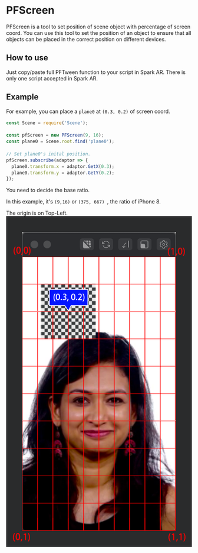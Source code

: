 # PFScreen
PFScreen is a tool to set position of scene object with percentage of screen coord. You can use this tool to set the position of an object to ensure that all objects can be placed in the correct position on different devices.

## How to use
Just copy/paste full PFTween function to your script in Spark AR. There is only one script accepted in Spark AR.

## Example

For example, you can place a `plane0` at `(0.3, 0.2)` of screen coord. 

```javascript
const Scene = require('Scene');

const pfScreen = new PFScreen(9, 16);
const plane0 = Scene.root.find('plane0');

// Set plane0's inital position.
pfScreen.subscribe(adaptor => {
  plane0.transform.x = adaptor.GetX(0.3);
  plane0.transform.y = adaptor.GetY(0.2);
});
```

You need to decide the base ratio. 

In this example, it's `(9,16)` or `(375, 667) `, the ratio of iPhone 8.

The origin is on Top-Left.
![intro](README.assets/intro.png)